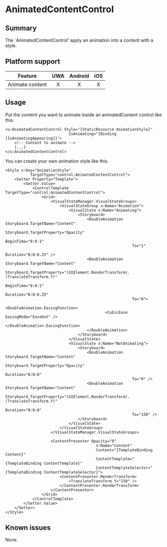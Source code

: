 # AnimatedContentControl

## Summary

The `AnimatedContentControl' apply an animation into a content with a style. 

## Platform support

| Feature                                                      | UWA | Android | iOS |
| ------------------------------------------------------------ |:---:|:-------:|:---:|
| Animate content                                              |  X  |    X    |  X  |

## Usage

Put the content you want to animate inside an animatedContent control like this:

```xaml
<u:AnimatedContentControl Style="{StaticResource AnimationStyle}"
							IsAnimating="{Binding [IsAnimatingAppearing]}">
    <!-- Content to animate -->
    [...]
</u:AnimatedContentControl>
```

You can create your own animation style like this.
```xaml
<Style x:Key="AnimationStyle"
		   TargetType="control:AnimatedContentControl">
	<Setter Property="Template">
		<Setter.Value>
			<ControlTemplate TargetType="control:AnimatedContentControl">
				<Grid>
					<VisualStateManager.VisualStateGroups>
						<VisualStateGroup x:Name="Animation">
							<VisualState x:Name="Animating">
								<Storyboard>
									<DoubleAnimation Storyboard.TargetName="Content"
														Storyboard.TargetProperty="Opacity"
														BeginTime="0:0:1"
														To="1"
														Duration="0:0:0.25" />
									<DoubleAnimation Storyboard.TargetName="Content"
														Storyboard.TargetProperty="(UIElement.RenderTransform).(TranslateTransform.Y)"
														BeginTime="0:0:1"
														Duration="0:0:0.25"
														To="0">
										<DoubleAnimation.EasingFunction>
											<CubicEase EasingMode="EaseOut" />
										</DoubleAnimation.EasingFunction>
									</DoubleAnimation>
								</Storyboard>
							</VisualState>
							<VisualState x:Name="NotAnimating">
								<Storyboard>
									<DoubleAnimation Storyboard.TargetName="Content"
														Storyboard.TargetProperty="Opacity"
														Duration="0:0:0"
														To="0" />
									<DoubleAnimation Storyboard.TargetName="Content"
														Storyboard.TargetProperty="(UIElement.RenderTransform).(TranslateTransform.Y)"
														Duration="0:0:0"
														To="150" />
								</Storyboard>
							</VisualState>
						</VisualStateGroup>
					</VisualStateManager.VisualStateGroups>

					<ContentPresenter Opacity="0"
										x:Name="Content"
										Content="{TemplateBinding Content}"
										ContentTemplate="{TemplateBinding ContentTemplate}"
										ContentTemplateSelector="{TemplateBinding ContentTemplateSelector}">
						<ContentPresenter.RenderTransform>
							<TranslateTransform Y="150" />
						</ContentPresenter.RenderTransform>
					</ContentPresenter>
				</Grid>
			</ControlTemplate>
		</Setter.Value>
	</Setter>
</Style>
```

## Known issues

None.
